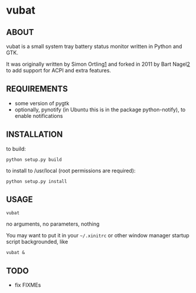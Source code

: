 vubat
=====

ABOUT
-----

vubat is a small system tray battery status monitor written in Python and GTK.

It was originally written by Simon Ortling[1] and forked in 2011 by 
Bart Nagel[2] to add support for ACPI and extra features.

[1]: http://ortling.com/vubat/
[2]: https://github.com/tremby/vubat

REQUIREMENTS
------------

- some version of pygtk
- optionally, pynotify (in Ubuntu this is in the package python-notify), to 
  enable notifications

INSTALLATION
------------

to build:

	python setup.py build

to install to /usr/local (root permissions are required):

	python setup.py install

USAGE
-----

	vubat

no arguments, no parameters, nothing

You may want to put it in your `~/.xinitrc` or other window manager startup 
script backgrounded, like

	vubat &

TODO
----

- fix FIXMEs
